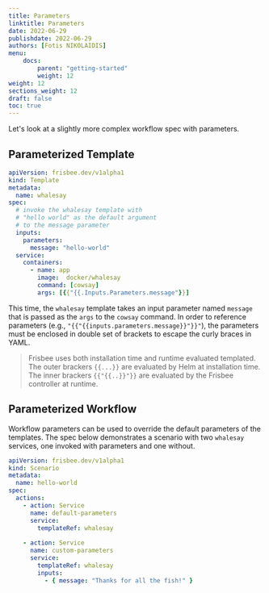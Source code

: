 ```yaml
---
title: Parameters
linktitle: Parameters
date: 2022-06-29
publishdate: 2022-06-29
authors: [Fotis NIKOLAIDIS]
menu:
    docs:
        parent: "getting-started"
        weight: 12
weight: 12
sections_weight: 12
draft: false
toc: true
---
```




Let's look at a slightly more complex workflow spec with parameters.



## Parameterized  Template

```yaml
apiVersion: frisbee.dev/v1alpha1
kind: Template				
metadata:
  name: whalesay			
spec:
  # invoke the whalesay template with
  # "hello world" as the default argument
  # to the message parameter
  inputs:					
    parameters:
      message: "hello-world"
  service:
    containers: 			
      - name: app
        image:  docker/whalesay 
        command: [cowsay]
        args: [{{"{{.Inputs.Parameters.message"}}]
```



This time, the `whalesay` template takes an input parameter named `message` that is passed as the `args` to the `cowsay` command. In order to reference parameters (e.g., `"{{"{{inputs.parameters.message}}"}}"`), the parameters must be enclosed in double set of brackets to escape the curly braces in YAML.



> Frisbee uses both installation time and runtime evaluated templated. The outer brackers `{{...}}` are evaluated by Helm at installation time. The inner brackers `{{"{{..}}"}}` are evaluated by the Frisbee controller at runtime. 



## Parameterized Workflow

Workflow parameters can be used to override the default parameters of the templates. The spec below demonstrates a scenario with two `whalesay` services, one invoked with parameters and one without. 

```yaml
apiVersion: frisbee.dev/v1alpha1
kind: Scenario
metadata:
  name: hello-world
spec:
  actions:
    - action: Service
      name: default-parameters
      service:
        templateRef: whalesay  
  
    - action: Service
      name: custom-parameters
      service:
        templateRef: whalesay
        inputs:
          - { message: "Thanks for all the fish!" }
```



